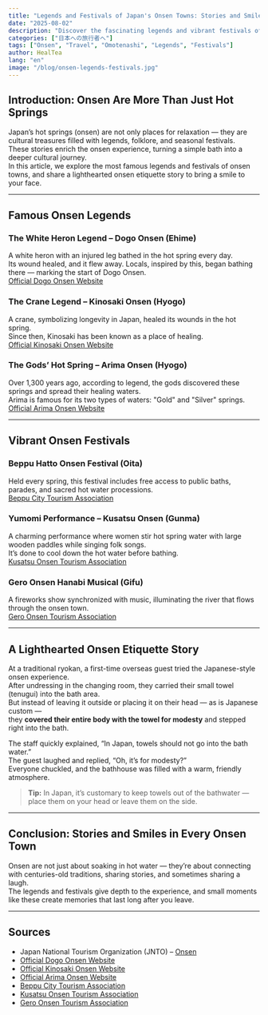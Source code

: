```yaml
---
title: "Legends and Festivals of Japan's Onsen Towns: Stories and Smiles Await"
date: "2025-08-02"
description: "Discover the fascinating legends and vibrant festivals of Japan's hot spring towns, plus a lighthearted onsen etiquette story to make you smile."
categories: ["日本への旅行者へ"]
tags: ["Onsen", "Travel", "Omotenashi", "Legends", "Festivals"]
author: HealTea
lang: "en"
image: "/blog/onsen-legends-festivals.jpg"
---
```


## Introduction: Onsen Are More Than Just Hot Springs

Japan’s hot springs (onsen) are not only places for relaxation — they are cultural treasures filled with legends, folklore, and seasonal festivals.  
These stories enrich the onsen experience, turning a simple bath into a deeper cultural journey.  
In this article, we explore the most famous legends and festivals of onsen towns, and share a lighthearted onsen etiquette story to bring a smile to your face.

---

## Famous Onsen Legends

### The White Heron Legend – Dogo Onsen (Ehime)
A white heron with an injured leg bathed in the hot spring every day.  
Its wound healed, and it flew away. Locals, inspired by this, began bathing there — marking the start of Dogo Onsen.  
[Official Dogo Onsen Website](https://dogo.jp/)

### The Crane Legend – Kinosaki Onsen (Hyogo)
A crane, symbolizing longevity in Japan, healed its wounds in the hot spring.  
Since then, Kinosaki has been known as a place of healing.  
[Official Kinosaki Onsen Website](https://kinosaki-spa.gr.jp/)

### The Gods’ Hot Spring – Arima Onsen (Hyogo)
Over 1,300 years ago, according to legend, the gods discovered these springs and spread their healing waters.  
Arima is famous for its two types of waters: "Gold" and "Silver" springs.  
[Official Arima Onsen Website](https://arima-onsen.com/)

---

## Vibrant Onsen Festivals

### Beppu Hatto Onsen Festival (Oita)
Held every spring, this festival includes free access to public baths, parades, and sacred hot water processions.  
[Beppu City Tourism Association](https://beppu-tourism.com/)

### Yumomi Performance – Kusatsu Onsen (Gunma)
A charming performance where women stir hot spring water with large wooden paddles while singing folk songs.  
It’s done to cool down the hot water before bathing.  
[Kusatsu Onsen Tourism Association](https://www.kusatsu-onsen.ne.jp/)

### Gero Onsen Hanabi Musical (Gifu)
A fireworks show synchronized with music, illuminating the river that flows through the onsen town.  
[Gero Onsen Tourism Association](https://www.gero-spa.or.jp/)

---

## A Lighthearted Onsen Etiquette Story

At a traditional ryokan, a first-time overseas guest tried the Japanese-style onsen experience.  
After undressing in the changing room, they carried their small towel (tenugui) into the bath area.  
But instead of leaving it outside or placing it on their head — as is Japanese custom —  
they **covered their entire body with the towel for modesty** and stepped right into the bath.

The staff quickly explained, “In Japan, towels should not go into the bath water.”  
The guest laughed and replied, “Oh, it’s for modesty?”  
Everyone chuckled, and the bathhouse was filled with a warm, friendly atmosphere.

> **Tip:** In Japan, it’s customary to keep towels out of the bathwater — place them on your head or leave them on the side.

---

## Conclusion: Stories and Smiles in Every Onsen Town

Onsen are not just about soaking in hot water — they’re about connecting with centuries-old traditions, sharing stories, and sometimes sharing a laugh.  
The legends and festivals give depth to the experience, and small moments like these create memories that last long after you leave.

---

## Sources

- Japan National Tourism Organization (JNTO) – [Onsen](https://www.japan.travel/en/uk/experience/spa-onsen/)
- [Official Dogo Onsen Website](https://dogo.jp/)
- [Official Kinosaki Onsen Website](https://kinosaki-spa.gr.jp/)
- [Official Arima Onsen Website](https://arima-onsen.com/)
- [Beppu City Tourism Association](https://beppu-tourism.com/)
- [Kusatsu Onsen Tourism Association](https://www.kusatsu-onsen.ne.jp/)
- [Gero Onsen Tourism Association](https://www.gero-spa.or.jp/)
